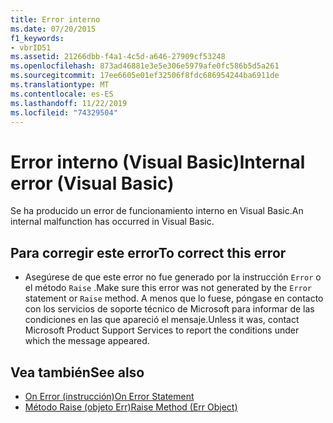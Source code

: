 ```yaml
---
title: Error interno
ms.date: 07/20/2015
f1_keywords:
- vbrID51
ms.assetid: 21266dbb-f4a1-4c5d-a646-27909cf53248
ms.openlocfilehash: 873ad46881e3e5e306e5979afe0fc586b5d5a261
ms.sourcegitcommit: 17ee6605e01ef32506f8fdc686954244ba6911de
ms.translationtype: MT
ms.contentlocale: es-ES
ms.lasthandoff: 11/22/2019
ms.locfileid: "74329504"
---
```

# <a name="internal-error-visual-basic"></a><span data-ttu-id="492ec-102">Error interno (Visual Basic)</span><span class="sxs-lookup"><span data-stu-id="492ec-102">Internal error (Visual Basic)</span></span>
<span data-ttu-id="492ec-103">Se ha producido un error de funcionamiento interno en Visual Basic.</span><span class="sxs-lookup"><span data-stu-id="492ec-103">An internal malfunction has occurred in Visual Basic.</span></span>  
  
## <a name="to-correct-this-error"></a><span data-ttu-id="492ec-104">Para corregir este error</span><span class="sxs-lookup"><span data-stu-id="492ec-104">To correct this error</span></span>  
  
- <span data-ttu-id="492ec-105">Asegúrese de que este error no fue generado por la instrucción `Error` o el método `Raise` .</span><span class="sxs-lookup"><span data-stu-id="492ec-105">Make sure this error was not generated by the `Error` statement or `Raise` method.</span></span> <span data-ttu-id="492ec-106">A menos que lo fuese, póngase en contacto con los servicios de soporte técnico de Microsoft para informar de las condiciones en las que apareció el mensaje.</span><span class="sxs-lookup"><span data-stu-id="492ec-106">Unless it was, contact Microsoft Product Support Services to report the conditions under which the message appeared.</span></span>  
  
## <a name="see-also"></a><span data-ttu-id="492ec-107">Vea también</span><span class="sxs-lookup"><span data-stu-id="492ec-107">See also</span></span>

- [<span data-ttu-id="492ec-108">On Error (instrucción)</span><span class="sxs-lookup"><span data-stu-id="492ec-108">On Error Statement</span></span>](../../visual-basic/language-reference/statements/on-error-statement.md)
- [<span data-ttu-id="492ec-109">Método Raise (objeto Err)</span><span class="sxs-lookup"><span data-stu-id="492ec-109">Raise Method (Err Object)</span></span>](xref:Microsoft.VisualBasic.ErrObject.Raise%2A)

